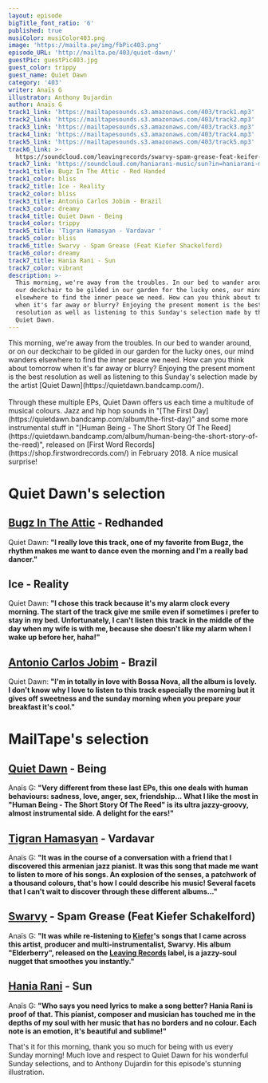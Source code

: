 ```yaml
---
layout: episode
bigTitle_font_ratio: '6'
published: true
musiColor: musiColor403.png
image: 'https://mailta.pe/img/fbPic403.png'
episode_URL: 'http://mailta.pe/403/quiet-dawn/'
guestPic: guestPic403.jpg
guest_color: trippy
guest_name: Quiet Dawn
category: '403'
writer: Anaïs G
illustrator: Anthony Dujardin
author: Anaïs G
track1_link: 'https://mailtapesounds.s3.amazonaws.com/403/track1.mp3'
track2_link: 'https://mailtapesounds.s3.amazonaws.com/403/track2.mp3'
track3_link: 'https://mailtapesounds.s3.amazonaws.com/403/track3.mp3'
track4_link: 'https://mailtapesounds.s3.amazonaws.com/403/track4.mp3'
track5_link: 'https://mailtapesounds.s3.amazonaws.com/403/track5.mp3'
track6_link: >-
  https://soundcloud.com/leavingrecords/swarvy-spam-grease-feat-keifer-shackelford
track7_link: 'https://soundcloud.com/haniarani-music/sun?in=haniarani-music/sets/esja-2'
track1_title: Bugz In The Attic - Red Handed
track1_color: bliss
track2_title: Ice - Reality
track2_color: bliss
track3_title: Antonio Carlos Jobim - Brazil
track3_color: dreamy
track4_title: Quiet Dawn - Being
track4_color: trippy
track5_title: 'Tigran Hamasyan - Vardavar '
track5_color: bliss
track6_title: Swarvy - Spam Grease (Feat Kiefer Shackelford)
track6_color: dreamy
track7_title: Hania Rani - Sun
track7_color: vibrant
description: >-
  This morning, we're away from the troubles. In our bed to wander around, or on
  our deckchair to be gilded in our garden for the lucky ones, our mind wanders
  elsewhere to find the inner peace we need. How can you think about tomorrow
  when it's far away or blurry? Enjoying the present moment is the best
  resolution as well as listening to this Sunday's selection made by the artist
  Quiet Dawn.
---
```

<p id="introduction"> This morning, we're away from the troubles. In our bed to wander around, or on our deckchair to be gilded in our garden for the lucky ones, our mind wanders elsewhere to find the inner peace we need. How can you think about tomorrow when it's far away or blurry? Enjoying the present moment is the best resolution as well as listening to this Sunday's selection made by the artist [Quiet Dawn](https://quietdawn.bandcamp.com/). 
<br><br>
Through these multiple EPs, Quiet Dawn offers us each time a multitude of musical colours. Jazz and hip hop sounds in "[The First Day](https://quietdawn.bandcamp.com/album/the-first-day)" and some more instrumental stuff in "[Human Being - The Short Story Of The Reed](https://quietdawn.bandcamp.com/album/human-being-the-short-story-of-the-reed)", released on [First Word Records](https://shop.firstwordrecords.com/) in February 2018. A nice musical surprise! 
</p>



# Quiet Dawn's selection

## [Bugz In The Attic](https://en.wikipedia.org/wiki/Bugz_in_the_Attic) - Redhanded
Quiet Dawn: **"**I really love this track, one of my favorite from Bugz, the rhythm makes me want to dance even the morning and I'm a really bad dancer.**"**

## Ice - Reality
Quiet Dawn: **"**I chose this track because it's my alarm clock every morning. The start of the track give me smile even if sometimes i prefer to stay in my bed. Unfortunately, I can't listen this track in the middle of the day when my wife is with me, because she doesn't like my alarm when I wake up before her, haha!**"**

## [Antonio Carlos Jobim](https://fr.wikipedia.org/wiki/Antônio_Carlos_Jobim) - Brazil
Quiet Dawn: **"**I'm in totally in love with Bossa Nova, all the album is lovely. I don't know why I love to listen to this track especially the morning but it gives off sweetness and the sunday morning when you prepare your breakfast it's cool.**"**


# MailTape's selection

## [Quiet Dawn](https://www.facebook.com/QuietDawn) - Being
Anaïs G: **"**Very different from these last EPs, this one deals with human behaviours: sadness, love, anger, sex, friendship... What I like the most in "Human Being - The Short Story Of The Reed" is its ultra jazzy-groovy, almost instrumental side. A delight for the ears!**"**

## [Tigran Hamasyan](https://tigranhamasyan.bandcamp.com/) - Vardavar
Anaïs G: **"**It was in the course of a conversation with a friend that I discovered this armenian jazz pianist. It was this song that made me want to listen to more of his songs. An explosion of the senses, a patchwork of a thousand colours, that's how I could describe his music! Several facets that I can't wait to discover through these different albums...**"**

## [Swarvy](https://soundcloud.com/swarvy) - Spam Grease (Feat Kiefer Schakelford)
Anaïs G: **"**It was while re-listening to [Kiefer](https://soundcloud.com/kiefdaddy)'s songs that I came across this artist, producer and multi-instrumentalist, Swarvy. His album "Elderberry", released on the [Leaving Records](https://leavingrecords.com/) label, is a jazzy-soul nugget that smoothes you instantly.**"**

## [Hania Rani](https://soundcloud.com/haniarani-music) - Sun 
Anaïs G: **"**Who says you need lyrics to make a song better? Hania Rani is proof of that. This pianist, composer and musician has touched me in the depths of my soul with her music that has no borders and no colour. Each note is an emotion, it's beautiful and sublime!**"**


<p id="outroduction">That's it for this morning, thank you so much for being with us every Sunday morning! Much love and respect to Quiet Dawn for his wonderful Sunday selections, and to Anthony Dujardin for this episode's stunning illustration.</p>
